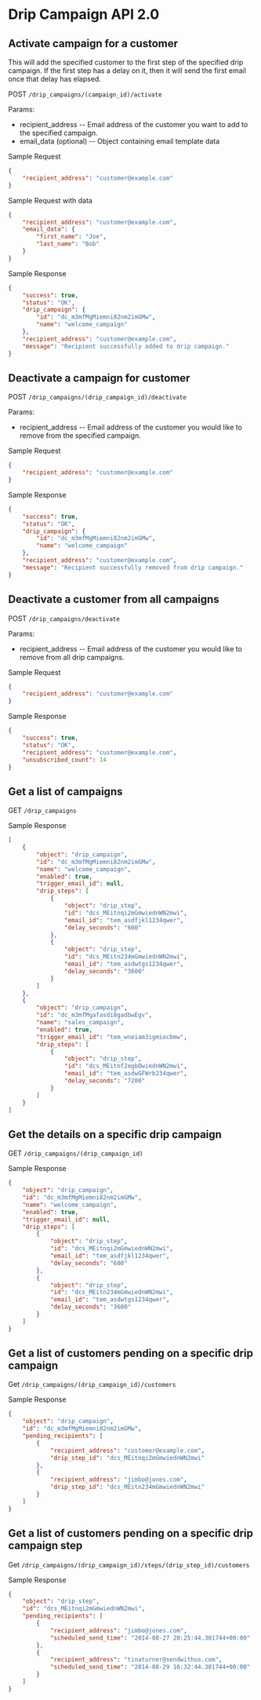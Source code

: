 # Drip Campaign API 2.0

## Activate campaign for a customer
This will add the specified customer to the first step of the specified drip campaign.  If the first step has a delay on it, then it will send the first email once that delay has elapsed.

POST `/drip_campaigns/(campaign_id)/activate`

Params:
- recipient_address -- Email address of the customer you want to add to the specified campaign.
- email_data (optional) -- Object containing email template data

Sample Request

```json
{
    "recipient_address": "customer@example.com"
}
```

Sample Request with data

```json
{
    "recipient_address": "customer@example.com",
    "email_data": {
        "first_name": "Joe",
        "last_name": "Bob"
    }
}
```

Sample Response

```json
{
    "success": true,
    "status": "OK",
    "drip_campaign": {
        "id": "dc_m3mfMgMiemni82nm2imGMw",
        "name": "welcome_campaign"
    },
    "recipient_address": "customer@example.com",
    "message": "Recipient successfully added to drip campaign."
}
```

## Deactivate a campaign for customer
POST `/drip_campaigns/(drip_campaign_id)/deactivate`

Params:
- recipient_address -- Email address of the customer you would like to remove from the specified campaign.

Sample Request

```json
{
    "recipient_address": "customer@example.com"
}
```

Sample Response

```json
{
    "success": true,
    "status": "OK",
    "drip_campaign": {
        "id": "dc_m3mfMgMiemni82nm2imGMw",
        "name": "welcome_campaign"
    },
    "recipient_address": "customer@example.com",
    "message": "Recipient successfully removed from drip campaign."
}
```

## Deactivate a customer from all campaigns
POST `/drip_campaigns/deactivate`

Params:
- recipient_address -- Email address of the customer you would like to remove from all drip campaigns.

Sample Request

```json
{
    "recipient_address": "customer@example.com"
}
```

Sample Response

```json
{
    "success": true,
    "status": "OK",
    "recipient_address": "customer@example.com",
    "unsubscribed_count": 14
}
```

## Get a list of campaigns
GET `/drip_campaigns`

Sample Response

```json
[
    {
        "object": "drip_campaign",
        "id": "dc_m3mfMgMiemni82nm2imGMw",
        "name": "welcome_campaign",
        "enabled": true,
        "trigger_email_id": null,
        "drip_steps": [
            {
                "object": "drip_step",
                "id": "dcs_MEitnqi2mGmwiednWN2mwi",
                "email_id": "tem_asdfjkl1234qwer",
                "delay_seconds": "600"
            },
            {
                "object": "drip_step",
                "id": "dcs_MEitn234mGmwiednWN2mwi",
                "email_id": "tem_asdwtgs1234qwer",
                "delay_seconds": "3600"
            }
        ]
    },
    {
        "object": "drip_campaign",
        "id": "dc_m3mfMgafasdi8gadbwEgv",
        "name": "sales_campaign",
        "enabled": true,
        "trigger_email_id": "tem_wneiam3igmiocbmw",
        "drip_steps": [
            {
                "object": "drip_step",
                "id": "dcs_MEitnf2egbDwiednWN2mwi",
                "email_id": "tem_asdwGFWrb234qwer",
                "delay_seconds": "7200"
            }
        ]
    }
]
```

## Get the details on a specific drip campaign
GET `/drip_campaigns/(drip_campaign_id)`

Sample Response

```json
{
    "object": "drip_campaign",
    "id": "dc_m3mfMgMiemni82nm2imGMw",
    "name": "welcome_campaign",
    "enabled": true,
    "trigger_email_id": null,
    "drip_steps": [
        {
            "object": "drip_step",
            "id": "dcs_MEitnqi2mGmwiednWN2mwi",
            "email_id": "tem_asdfjkl1234qwer",
            "delay_seconds": "600"
        },
        {
            "object": "drip_step",
            "id": "dcs_MEitn234mGmwiednWN2mwi",
            "email_id": "tem_asdwtgs1234qwer",
            "delay_seconds": "3600"
        }
    ]
}
```

## Get a list of customers pending on a specific drip campaign
Get `/drip_campaigns/(drip_campaign_id)/customers`

Sample Response

```json
{
    "object": "drip_campaign",
    "id": "dc_m3mfMgMiemni82nm2imGMw",
    "pending_recipients": [
        {
            "recipient_address": "customer@example.com",
            "drip_step_id": "dcs_MEitnqi2mGmwiednWN2mwi"
        },
        {
            "recipient_address": "jimbo@jones.com",
            "drip_step_id": "dcs_MEitn234mGmwiednWN2mwi"
        }
    ]
}
```

## Get a list of customers pending on a specific drip campaign step
Get `/drip_campaigns/(drip_campaign_id)/steps/(drip_step_id)/customers`

Sample Response

```json
{
    "object": "drip_step",
    "id": "dcs_MEitnqi2mGmwiednWN2mwi",
    "pending_recipients": [
        {
            "recipient_address": "jimbo@jones.com",
            "scheduled_send_time": "2014-08-27 20:25:44.301744+00:00"
        },
        {
            "recipient_address": "tinaturner@sendwithus.com",
            "scheduled_send_time": "2014-08-29 16:32:44.301744+00:00"
        }
    ]
}
```